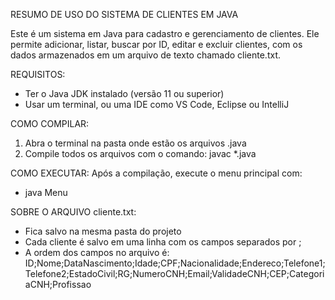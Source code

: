 RESUMO DE USO DO SISTEMA DE CLIENTES EM JAVA

Este é um sistema em Java para cadastro e gerenciamento de clientes. Ele permite adicionar, listar, buscar por ID, editar e excluir clientes, com os dados armazenados em um arquivo de texto chamado cliente.txt.

REQUISITOS:
- Ter o Java JDK instalado (versão 11 ou superior)
- Usar um terminal, ou uma IDE como VS Code, Eclipse ou IntelliJ

COMO COMPILAR:
1. Abra o terminal na pasta onde estão os arquivos .java
2. Compile todos os arquivos com o comando:
   javac *.java

COMO EXECUTAR:
Após a compilação, execute o menu principal com:
- java Menu

SOBRE O ARQUIVO cliente.txt:
- Fica salvo na mesma pasta do projeto
- Cada cliente é salvo em uma linha com os campos separados por ;
- A ordem dos campos no arquivo é:
  ID;Nome;DataNascimento;Idade;CPF;Nacionalidade;Endereco;Telefone1;Telefone2;EstadoCivil;RG;NumeroCNH;Email;ValidadeCNH;CEP;CategoriaCNH;Profissao
